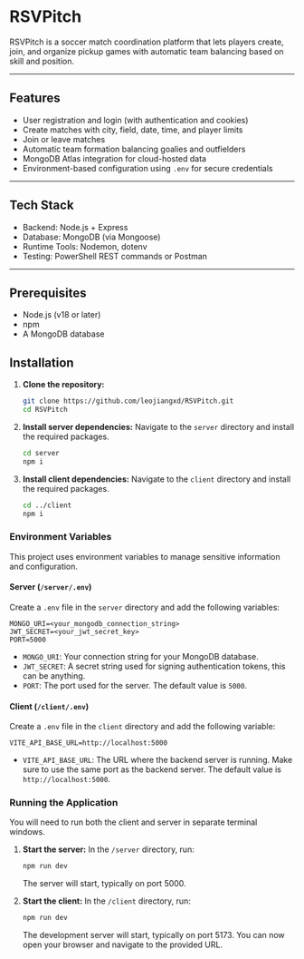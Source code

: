 # RSVPitch

RSVPitch is a soccer match coordination platform that lets players create, join, and organize pickup games with automatic team balancing based on skill and position.

---

## Features

- User registration and login (with authentication and cookies)
- Create matches with city, field, date, time, and player limits
- Join or leave matches
- Automatic team formation balancing goalies and outfielders
- MongoDB Atlas integration for cloud-hosted data
- Environment-based configuration using `.env` for secure credentials

---

## Tech Stack

- Backend: Node.js + Express
- Database: MongoDB (via Mongoose)
- Runtime Tools: Nodemon, dotenv
- Testing: PowerShell REST commands or Postman

---

## Prerequisites

- Node.js (v18 or later)
- npm
- A MongoDB database

## Installation

1.  **Clone the repository:**

    ```sh
    git clone https://github.com/leojiangxd/RSVPitch.git
    cd RSVPitch
    ```

2.  **Install server dependencies:**
    Navigate to the `server` directory and install the required packages.

    ```sh
    cd server
    npm i
    ```

3.  **Install client dependencies:**
    Navigate to the `client` directory and install the required packages.
    ```sh
    cd ../client
    npm i
    ```

### Environment Variables

This project uses environment variables to manage sensitive information and configuration.

#### Server (`/server/.env`)

Create a `.env` file in the `server` directory and add the following variables:

```
MONGO_URI=<your_mongodb_connection_string>
JWT_SECRET=<your_jwt_secret_key>
PORT=5000
```

- `MONGO_URI`: Your connection string for your MongoDB database.
- `JWT_SECRET`: A secret string used for signing authentication tokens, this can be anything.
- `PORT`: The port used for the server. The default value is `5000`.

#### Client (`/client/.env`)

Create a `.env` file in the `client` directory and add the following variable:

```
VITE_API_BASE_URL=http://localhost:5000
```

- `VITE_API_BASE_URL`: The URL where the backend server is running. Make sure to use the same port as the backend server. The default value is `http://localhost:5000`.

### Running the Application

You will need to run both the client and server in separate terminal windows.

1.  **Start the server:**
    In the `/server` directory, run:

    ```sh
    npm run dev
    ```

    The server will start, typically on port 5000.

2.  **Start the client:**
    In the `/client` directory, run:
    ```sh
    npm run dev
    ```
    The development server will start, typically on port 5173. You can now open your browser and navigate to the provided URL.

